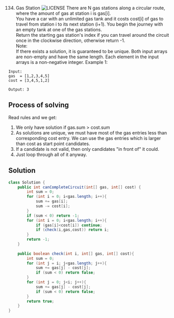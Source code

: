  134. Gas Station ![LICENSE](https://img.shields.io/badge/Rank-Medium-orange)
There are N gas stations along a circular route, where the amount of gas at station i is gas[i].  
You have a car with an unlimited gas tank and it costs cost[i] of gas to travel from station i to its next station (i+1). You begin the journey with an empty tank at one of the gas stations.  
Return the starting gas station's index if you can travel around the circuit once in the clockwise direction, otherwise return -1.  
Note:  
If there exists a solution, it is guaranteed to be unique.
Both input arrays are non-empty and have the same length.
Each element in the input arrays is a non-negative integer.
Example 1:
```
Input: 
gas  = [1,2,3,4,5]
cost = [3,4,5,1,2]

Output: 3
```
## Process of solving
Read rules and we get:
1. We only have solution if gas.sum > cost.sum
2. As solutions are unique, we must have most of the gas entries less than corresponding cost entry. We can use the gas entries which is larger than cost as start point candidates.
3. If a candidate is not valid, then only candidates "in front of" it could.
4. Just loop through all of it anyway.

## Solution
```java
class Solution {
    public int canCompleteCircuit(int[] gas, int[] cost) {
        int sum = 0;
        for (int i = 0; i<gas.length; i++){
            sum += gas[i];
            sum -= cost[i];
        }
        if (sum < 0) return -1;
        for (int i = 0; i<gas.length; i++){
            if (gas[i]<cost[i]) continue;
            if (check(i,gas,cost)) return i;
        }
        return -1;
    }
    
    public boolean check(int i, int[] gas, int[] cost){
        int sum = 0;
        for (int j = i; j<gas.length; j++){
            sum += gas[j] - cost[j];
            if (sum < 0) return false;
        }
        for (int j = 0; j<i; j++){
            sum += gas[j] - cost[j];
            if (sum < 0) return false;
        }
        return true;
    }
}
```